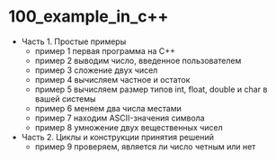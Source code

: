 # 100_example_in_c++
- Часть 1. Простые примеры
    - пример 1 первая программа на C++
    - пример 2 выводим число, введенное пользователем
    - пример 3 сложение двух чисел
    - пример 4 вычисляем частное и остаток
    - пример 5 вычисляем размер типов int, float, double и char в вашей системы
    - пример 6 меняем два числа местами
    - пример 7 находим ASCII-значения символа
    - пример 8 умножение двух вещественных чисел
- Часть 2. Циклы и конструкции принятия решений
    - пример 9 проверяем, является ли число четным или нет
